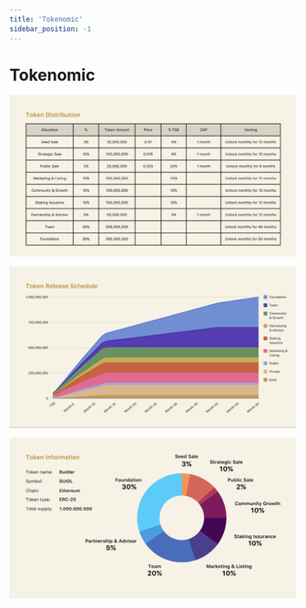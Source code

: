 ```yaml
---
title: 'Tokenomic'
sidebar_position: -1
---
```

# Tokenomic

![token-info](../../static/img/general/token-info.png)

![token-distribution](../../static/img/general/token-distribution.png)

![token-release-schedule](../../static/img/general/token-release-schedule.png)